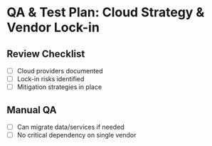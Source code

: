 # QA & Test Plan: Cloud Strategy & Vendor Lock-in

## Review Checklist
- [ ] Cloud providers documented
- [ ] Lock-in risks identified
- [ ] Mitigation strategies in place

## Manual QA
- [ ] Can migrate data/services if needed
- [ ] No critical dependency on single vendor
